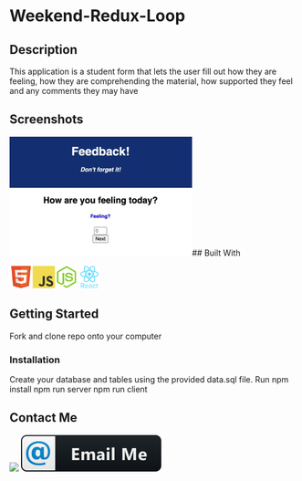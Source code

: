 # Weekend-Redux-Loop


## Description

This application is a student form that lets the user fill out how they are feeling, how they are comprehending the material, how supported they feel and any comments they may have

## Screenshots

<img src="./public/images/readme.jpeg" />## Built With

<a href="https://developer.mozilla.org/en-US/docs/Web/HTML"><img src="https://raw.githubusercontent.com/devicons/devicon/master/icons/html5/html5-original.svg" height="40px" width="40px" /></a><a href="https://developer.mozilla.org/en-US/docs/Web/JavaScript"><img src="https://raw.githubusercontent.com/devicons/devicon/master/icons/javascript/javascript-original.svg" height="40px" width="40px" /></a><a href="https://nodejs.org/en/"><img src="https://raw.githubusercontent.com/devicons/devicon/master/icons/nodejs/nodejs-original.svg" height="40px" width="40px" /></a><a href="https://reactjs.org/"><img src="https://raw.githubusercontent.com/devicons/devicon/master/icons/react/react-original-wordmark.svg" height="40px" width="40px" /></a>

## Getting Started

Fork and clone repo onto your computer


### Installation

Create your database and tables using the provided data.sql file.
Run npm install
npm run server
npm run client



## Contact Me

<a href="https://www.linkedin.com/in/steven-gangl-965832218/"><img src="https://img.shields.io/badge/LinkedIn-0077B5?style=for-the-badge&logo=linkedin&logoColor=white" /></a>  <a href="mailto:steven.h.gangl@gmail.com"><img src=https://raw.githubusercontent.com/johnturner4004/readme-generator/master/src/components/assets/images/email_me_button_icon_151852.svg /></a>

